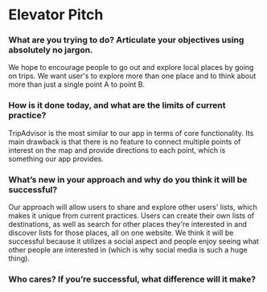# Elevator Pitch

### What are you trying to do? Articulate your objectives using absolutely no jargon.
We hope to encourage people to go out and explore local places by going on trips. We want user's to explore more than one place and to think about more than just a single point A to point B.

### How is it done today, and what are the limits of current practice?
TripAdvisor is the most similar to our app in terms of core functionality. Its main drawback is that there is no feature to connect multiple points of interest on the map and provide directions to each point, which is something our app provides. 

### What’s new in your approach and why do you think it will be successful?
Our approach will allow users to share and explore other users' lists, which makes it unique from current practices. Users can create their own lists of destinations, as well as search for other places they're interested in and discover lists for those places, all on one website. We think it will be successful because it utilizes a social aspect and people enjoy seeing what other people are interested in (which is why social media is such a huge thing).

### Who cares? If you’re successful, what difference will it make?
